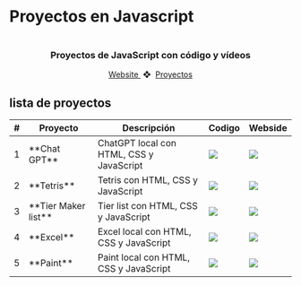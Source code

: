 # Proyectos en Javascript

<div align="center">
    <a href="">
    <img src="" /> 
    </a>
  <h3>
    <strong>Proyectos de JavaScript con código y vídeos</strong>
  </h3>
</div>

<div align="center">
    <a href="">
        Website
    </a>
    <span>&nbsp;❖&nbsp;</span>
    <a href="#-proyectos">
        Proyectos
    </a>
</div>

## lista de proyectos

<table>
    <thead>
        <tr>
            <th>#</th>
            <th>Proyecto</th>
            <th>Descripción</th>
            <th>Codigo</th>
            <th>Webside</th>
        </tr>
    </thead>
    <tbody>
        <tr>
            <td>
                1
            </td>
            <td>
                **Chat GPT**
            </td>
            <td>
                 ChatGPT local con HTML, CSS y JavaScript
            </td>
            <td>
                <a href="https://github.com/ztevenx100/js_projects-collection/tree/main/chatgpt-local">
                    <img src="https://img.shields.io/badge/Código-181717?logo=github&logoColor=fff&style=flat-square" />
                </a>
            </td>
            <td>
                <a href="https://js-projects-collection-gamma.vercel.app/chatgpt-local">
                    <img src="https://img.shields.io/badge/Website-000?logo=vercel&logoColor=fff&style=flat-square" />
                </a>
            </td>
        </tr>
        <tr>
            <td>
                2
            </td>
            <td>
                **Tetris**
            </td>
            <td>
                 Tetris con HTML, CSS y JavaScript
            </td>
            <td>
                <a href="https://github.com/ztevenx100/js_projects-collection/tree/main/tetris">
                    <img src="https://img.shields.io/badge/Código-181717?logo=github&logoColor=fff&style=flat-square" />
                </a>
            </td>
            <td>
                <a href="https://js-projects-collection-gamma.vercel.app/tetris">
                    <img src="https://img.shields.io/badge/Website-000?logo=vercel&logoColor=fff&style=flat-square" />
                </a>
            </td>
        </tr>
        <tr>
            <td>
                3
            </td>
            <td>
                **Tier Maker list**
            </td>
            <td>
                Tier list con HTML, CSS y JavaScript
            </td>
            <td>
                <a href="https://github.com/ztevenx100/js_projects-collection/tree/main/tier-list">
                    <img src="https://img.shields.io/badge/Código-181717?logo=github&logoColor=fff&style=flat-square" />
                </a>
            </td>
            <td>
                <a href="https://js-projects-collection-gamma.vercel.app/tier-list">
                    <img src="https://img.shields.io/badge/Website-000?logo=vercel&logoColor=fff&style=flat-square" />
                </a>
            </td>
        </tr>
        <tr>
            <td>
                4
            </td>
            <td>
                **Excel**
            </td>
            <td>
                 Excel local con HTML, CSS y JavaScript
            </td>
            <td>
                <a href="https://github.com/ztevenx100/js_projects-collection/tree/main/excel">
                    <img src="https://img.shields.io/badge/Código-181717?logo=github&logoColor=fff&style=flat-square" />
                </a>
            </td>
            <td>
                <a href="https://js-projects-collection-gamma.vercel.app/excel">
                    <img src="https://img.shields.io/badge/Website-000?logo=vercel&logoColor=fff&style=flat-square" />
                </a>
            </td>
        </tr>
        <tr>
            <td>
                5
            </td>
            <td>
                **Paint**
            </td>
            <td>
                 Paint local con HTML, CSS y JavaScript
            </td>
            <td>
                <a href="https://github.com/ztevenx100/js_projects-collection/tree/main/paint">
                    <img src="https://img.shields.io/badge/Código-181717?logo=github&logoColor=fff&style=flat-square" />
                </a>
            </td>
            <td>
                <a href="https://js-projects-collection-gamma.vercel.app/paint">
                    <img src="https://img.shields.io/badge/Website-000?logo=vercel&logoColor=fff&style=flat-square" />
                </a>
            </td>
        </tr>
    </tbody>
</table>
